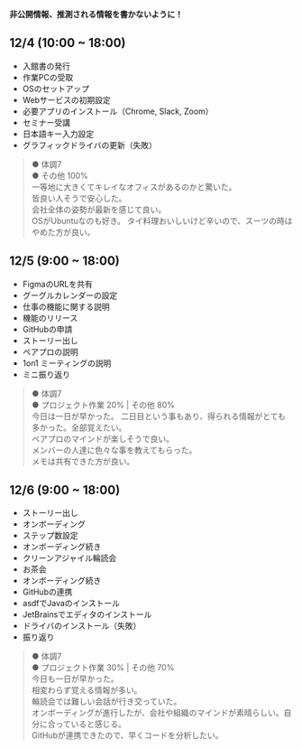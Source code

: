 **非公開情報、推測される情報を書かないように！**
## 12/4 (10:00 ~ 18:00)
* 入館書の発行
* 作業PCの受取
* OSのセットアップ
* Webサービスの初期設定
* 必要アプリのインストール（Chrome, Slack, Zoom）
* セミナー受講
* 日本語キー入力設定
* グラフィックドライバの更新（失敗）
> ● 体調7  
> ● その他 100%  
> 一等地に大きくてキレイなオフィスがあるのかと驚いた。  
> 皆良い人そうで安心した。  
> 会社全体の姿勢が最新を感じて良い。  
> OSがUbuntuなのも好き。
> タイ料理おいしいけど辛いので、スーツの時はやめた方が良い。
## 12/5 (9:00 ~ 18:00)
* FigmaのURLを共有
* グーグルカレンダーの設定
* 仕事の機能に関する説明
* 機能のリリース
* GitHubの申請
* ストーリー出し
* ペアプロの説明
* 1on1 ミーティングの説明
* ミニ振り返り
> ● 体調7  
> ● プロジェクト作業 20% | その他 80%  
> 今日は一日が早かった。
> 二日目という事もあり、得られる情報がとても多かった。全部覚えたい。  
> ペアプロのマインドが楽しそうで良い。  
> メンバーの人達に色々な事を教えてもらった。  
> メモは共有できた方が良い。
## 12/6 (9:00 ~ 18:00)
* ストーリー出し
* オンボーディング
* ステップ数設定
* オンボーディング続き
* クリーンアジャイル輪読会
* お茶会
* オンボーディング続き
* GitHubの連携
* asdfでJavaのインストール
* JetBrainsでエディタのインストール
* ドライバのインストール（失敗）
* 振り返り
> ● 体調7  
> ● プロジェクト作業 30% | その他 70%  
> 今日も一日が早かった。  
> 相変わらず覚える情報が多い。  
> 輪読会では難しい会話が行き交っていた。  
> オンボーディングが進行したが、会社や組織のマインドが素晴らしい。自分に合っていると感じる。  
> GitHubが連携できたので、早くコードを分析したい。
